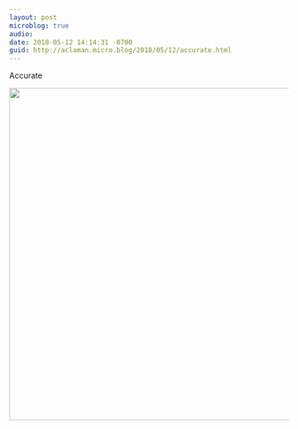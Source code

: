 ```yaml
---
layout: post
microblog: true
audio: 
date: 2018-05-12 14:14:31 -0700
guid: http://aclaman.micro.blog/2018/05/12/accurate.html
---
```

Accurate

<img src="http://micro.alexclaman.com/uploads/2018/daead9fae1.jpg" width="600" height="600" />
